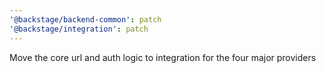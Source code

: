 ```yaml
---
'@backstage/backend-common': patch
'@backstage/integration': patch
---
```


Move the core url and auth logic to integration for the four major providers
